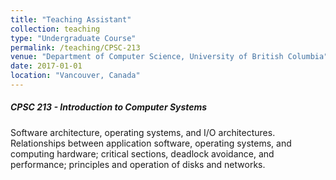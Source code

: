 ```yaml
---
title: "Teaching Assistant"
collection: teaching
type: "Undergraduate Course"
permalink: /teaching/CPSC-213
venue: "Department of Computer Science, University of British Columbia"
date: 2017-01-01
location: "Vancouver, Canada"
---
```


##### CPSC 213 - Introduction to Computer Systems

Software architecture, operating systems, and I/O architectures. Relationships between application software, operating systems, and computing hardware; critical sections, deadlock avoidance, and performance; principles and operation of disks and networks.